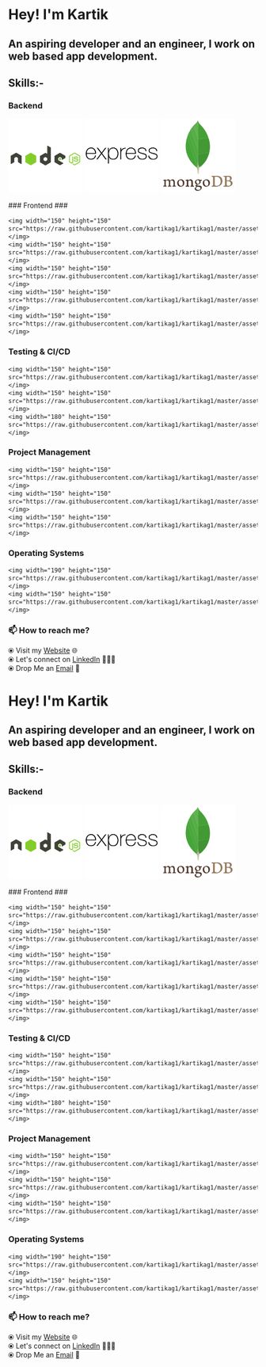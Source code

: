 # Hey! I'm Kartik

## An aspiring developer and an engineer, I work on web based app development.

## Skills:-

### Backend

<p>
    <img width="150" height="150" src="https://raw.githubusercontent.com/kartikag1/kartikag1/master/assets/node.svg"></img>
    <img width="150" height="150" src="https://raw.githubusercontent.com/kartikag1/kartikag1/master/assets/express.svg"></img>
    <img width="150" height="150" src="https://raw.githubusercontent.com/kartikag1/kartikag1/master/assets/mongo.svg"></img>
</p>
### Frontend ###

    <img width="150" height="150" src="https://raw.githubusercontent.com/kartikag1/kartikag1/master/assets/html5.svg"></img>
    <img width="150" height="150" src="https://raw.githubusercontent.com/kartikag1/kartikag1/master/assets/css3.svg"></img>
    <img width="150" height="150" src="https://raw.githubusercontent.com/kartikag1/kartikag1/master/assets/js.svg"></img>
    <img width="150" height="150" src="https://raw.githubusercontent.com/kartikag1/kartikag1/master/assets/jquery.svg"></img>
    <img width="150" height="150" src="https://raw.githubusercontent.com/kartikag1/kartikag1/master/assets/react.svg"></img>

### Testing & CI/CD

    <img width="150" height="150" src="https://raw.githubusercontent.com/kartikag1/kartikag1/master/assets/mocha.svg"></img>
    <img width="150" height="150" src="https://raw.githubusercontent.com/kartikag1/kartikag1/master/assets/travis.svg"></img>
    <img width="180" height="150" src="https://raw.githubusercontent.com/kartikag1/kartikag1/master/assets/githubactions.png"></img>

### Project Management

    <img width="150" height="150" src="https://raw.githubusercontent.com/kartikag1/kartikag1/master/assets/slack.svg"></img>
    <img width="150" height="150" src="https://raw.githubusercontent.com/kartikag1/kartikag1/master/assets/trello.svg"></img>
    <img width="150" height="150" src="https://raw.githubusercontent.com/kartikag1/kartikag1/master/assets/jira.svg"></img>

### Operating Systems

    <img width="190" height="150" src="https://raw.githubusercontent.com/kartikag1/kartikag1/master/assets/win10.jpg"></img>
    <img width="150" height="150" src="https://raw.githubusercontent.com/kartikag1/kartikag1/master/assets/ubuntu.svg"></img>

### 📫 How to reach me?

⦿ Visit my [Website](https://kartikfolio.herokuapp.com) 🌐 <br>
⦿ Let's connect on [LinkedIn](https://www.linkedin.com/in/kartikag1/) 👨🏻‍💻 <br>
⦿ Drop Me an [Email](mailto:kartikag1@yahoo.com) 💌 <br>
# Hey! I'm Kartik

## An aspiring developer and an engineer, I work on web based app development.

## Skills:-

### Backend

<p>
    <img width="150" height="150" src="https://raw.githubusercontent.com/kartikag1/kartikag1/master/assets/node.svg"></img>
    <img width="150" height="150" src="https://raw.githubusercontent.com/kartikag1/kartikag1/master/assets/express.svg"></img>
    <img width="150" height="150" src="https://raw.githubusercontent.com/kartikag1/kartikag1/master/assets/mongo.svg"></img>
</p>
### Frontend ###

    <img width="150" height="150" src="https://raw.githubusercontent.com/kartikag1/kartikag1/master/assets/html5.svg"></img>
    <img width="150" height="150" src="https://raw.githubusercontent.com/kartikag1/kartikag1/master/assets/css3.svg"></img>
    <img width="150" height="150" src="https://raw.githubusercontent.com/kartikag1/kartikag1/master/assets/js.svg"></img>
    <img width="150" height="150" src="https://raw.githubusercontent.com/kartikag1/kartikag1/master/assets/jquery.svg"></img>
    <img width="150" height="150" src="https://raw.githubusercontent.com/kartikag1/kartikag1/master/assets/react.svg"></img>

### Testing & CI/CD

    <img width="150" height="150" src="https://raw.githubusercontent.com/kartikag1/kartikag1/master/assets/mocha.svg"></img>
    <img width="150" height="150" src="https://raw.githubusercontent.com/kartikag1/kartikag1/master/assets/travis.svg"></img>
    <img width="180" height="150" src="https://raw.githubusercontent.com/kartikag1/kartikag1/master/assets/githubactions.png"></img>

### Project Management

    <img width="150" height="150" src="https://raw.githubusercontent.com/kartikag1/kartikag1/master/assets/slack.svg"></img>
    <img width="150" height="150" src="https://raw.githubusercontent.com/kartikag1/kartikag1/master/assets/trello.svg"></img>
    <img width="150" height="150" src="https://raw.githubusercontent.com/kartikag1/kartikag1/master/assets/jira.svg"></img>

### Operating Systems

    <img width="190" height="150" src="https://raw.githubusercontent.com/kartikag1/kartikag1/master/assets/win10.jpg"></img>
    <img width="150" height="150" src="https://raw.githubusercontent.com/kartikag1/kartikag1/master/assets/ubuntu.svg"></img>

### 📫 How to reach me?

⦿ Visit my [Website](https://kartikfolio.herokuapp.com) 🌐 <br>
⦿ Let's connect on [LinkedIn](https://www.linkedin.com/in/kartikag1/) 👨🏻‍💻 <br>
⦿ Drop Me an [Email](mailto:kartikag1@yahoo.com) 💌 <br>
